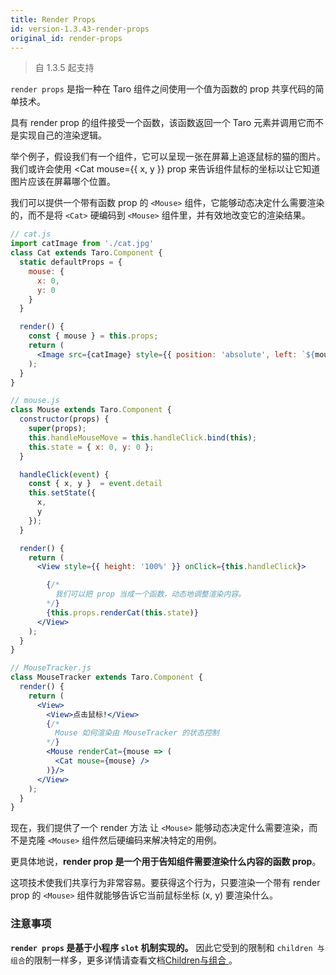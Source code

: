 ```yaml
---
title: Render Props
id: version-1.3.43-render-props
original_id: render-props
---
```


> 自 1.3.5 起支持

`render props` 是指一种在 Taro 组件之间使用一个值为函数的 prop 共享代码的简单技术。

具有 render prop 的组件接受一个函数，该函数返回一个 Taro 元素并调用它而不是实现自己的渲染逻辑。


举个例子，假设我们有一个组件，它可以呈现一张在屏幕上追逐鼠标的猫的图片。我们或许会使用 <Cat mouse={{ x, y }} prop 来告诉组件鼠标的坐标以让它知道图片应该在屏幕哪个位置。

我们可以提供一个带有函数 prop 的 `<Mouse>` 组件，它能够动态决定什么需要渲染的，而不是将 `<Cat>` 硬编码到 `<Mouse>` 组件里，并有效地改变它的渲染结果。

```jsx
// cat.js
import catImage from './cat.jpg'
class Cat extends Taro.Component {
  static defaultProps = {
    mouse: {
      x: 0,
      y: 0
    }
  }

  render() {
    const { mouse } = this.props;
    return (
      <Image src={catImage} style={{ position: 'absolute', left: `${mouse.x}px`, top: `${mouse.y}px` }} />
    );
  }
}

// mouse.js
class Mouse extends Taro.Component {
  constructor(props) {
    super(props);
    this.handleMouseMove = this.handleClick.bind(this);
    this.state = { x: 0, y: 0 };
  }

  handleClick(event) {
    const { x, y }  = event.detail
    this.setState({
      x,
      y
    });
  }

  render() {
    return (
      <View style={{ height: '100%' }} onClick={this.handleClick}>

        {/*
          我们可以把 prop 当成一个函数，动态地调整渲染内容。
        */}
        {this.props.renderCat(this.state)}
      </View>
    );
  }
}

// MouseTracker.js
class MouseTracker extends Taro.Component {
  render() {
    return (
      <View>
        <View>点击鼠标!</View>
        {/*
          Mouse 如何渲染由 MouseTracker 的状态控制
        */}
        <Mouse renderCat={mouse => (
          <Cat mouse={mouse} />
        )}/>
      </View>
    );
  }
}
```

现在，我们提供了一个 render 方法 让 `<Mouse>` 能够动态决定什么需要渲染，而不是克隆 `<Mouse>` 组件然后硬编码来解决特定的用例。

更具体地说，**render prop 是一个用于告知组件需要渲染什么内容的函数 prop**。

这项技术使我们共享行为非常容易。要获得这个行为，只要渲染一个带有 render prop 的 `<Mouse>` 组件就能够告诉它当前鼠标坐标 (x, y) 要渲染什么。


### 注意事项

**`render props` 是基于小程序 `slot` 机制实现的。** 因此它受到的限制和 `children 与组合`的限制一样多，更多详情请查看文档[Children与组合
](./children.html#注意事项)。
